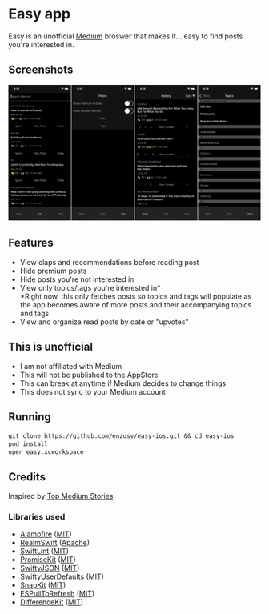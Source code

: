# Easy app
Easy is an unofficial [Medium](https://medium.com/) broswer that makes it... easy to find posts you're interested in.
## Screenshots
![Easy](https://github.com/enzosv/easy-ios/blob/master/Screenshots/easy.png)
## Features
* View claps and recommendations before reading post
* Hide premium posts
* Hide posts you're not interested in
* View only topics/tags you're interested in*\
    *Right now, this only fetches posts so topics and tags will populate as the app becomes aware of more posts and their accompanying topics and tags
* View and organize read posts by date or "upvotes"
## This is unofficial
* I am not affiliated with Medium
* This will not be published to the AppStore
* This can break at anytime if Medium decides to change things
* This does not sync to your Medium account
## Running
```shell
git clone https://github.com/enzosv/easy-ios.git && cd easy-ios
pod install
open easy.xcworkspace
```
## Credits
Inspired by [Top Medium Stories](https://topmediumstories.com/)
### Libraries used
* [Alamofire](https://github.com/Alamofire/Alamofire) ([MIT](https://raw.githubusercontent.com/Alamofire/Alamofire/master/LICENSE))
* [RealmSwift](https://realm.io/docs/swift/latest/) ([Apache](https://github.com/realm/realm-cocoa/master/LICENSE))
* [SwiftLint](https://github.com/realm/SwiftLint) ([MIT](https://github.com/realm/SwiftLint/master/LICENSE))
* [PromiseKit](https://github.com/mxcl/PromiseKit) ([MIT](https://raw.githubusercontent.com/mxcl/PromiseKit/master/LICENSE))
* [SwiftyJSON](https://github.com/SwiftyJSON/SwiftyJSON) ([MIT](https://raw.githubusercontent.com/SwiftyJSON/SwiftyJSON/master/LICENSE))
* [SwiftyUserDefaults](https://github.com/radex/SwiftyUserDefaults) ([MIT](https://raw.githubusercontent.com/radex/SwiftyUserDefaults/master/LICENSE))
* [SnapKit](https://github.com/SnapKit/SnapKit) ([MIT](https://raw.githubusercontent.com/SnapKit/SnapKit/develop/LICENSE))
* [ESPullToRefresh](https://github.com/eggswift/pull-to-refresh) ([MIT](https://raw.githubusercontent.com/eggswift/pull-to-refresh/master/LICENSE))
* [DifferenceKit](https://github.com/ra1028/DifferenceKit) ([MIT](https://raw.githubusercontent.com/ra1028/DifferenceKit/master/LICENSE))
